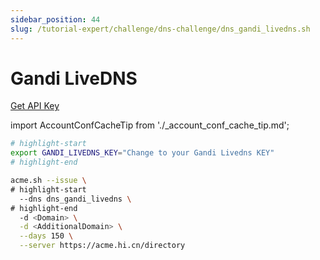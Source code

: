 ```yaml
---
sidebar_position: 44
slug: /tutorial-expert/challenge/dns-challenge/dns_gandi_livedns.sh
---
```


# Gandi LiveDNS

<p><a href="https://account.gandi.net/zh-hans/users/digitalsign/security" className="button button--secondary button--lg text--no-decoration">Get API Key</a></p>

import AccountConfCacheTip from './_account_conf_cache_tip.md';

<AccountConfCacheTip />

```bash
# highlight-start
export GANDI_LIVEDNS_KEY="Change to your Gandi Livedns KEY"
# highlight-end

acme.sh --issue \
# highlight-start
  --dns dns_gandi_livedns \
# highlight-end
  -d <Domain> \
  -d <AdditionalDomain> \
  --days 150 \
  --server https://acme.hi.cn/directory
```

